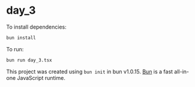 # day_3

To install dependencies:

```bash
bun install
```

To run:

```bash
bun run day_3.tsx
```

This project was created using `bun init` in bun v1.0.15. [Bun](https://bun.sh) is a fast all-in-one JavaScript runtime.
